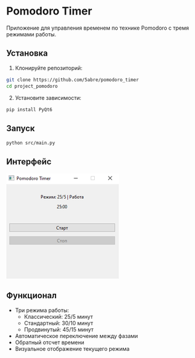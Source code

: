 
# Pomodoro Timer

Приложение для управления временем по технике Pomodoro с тремя режимами работы.

##  Установка

1. Клонируйте репозиторий:
```bash
git clone https://github.com/5abre/pomodoro_timer
cd project_pomodoro
```

2. Установите зависимости:
```bash
pip install PyQt6
```

##  Запуск
```bash
python src/main.py
```

##  Интерфейс
![Screenshot](image.png)

##  Функционал
- Три режима работы:
  -  Классический: 25/5 минут
  -  Стандартный: 30/10 минут
  -  Продвинутый: 45/15 минут
- Автоматическое переключение между фазами
- Обратный отсчет времени
- Визуальное отображение текущего режима
